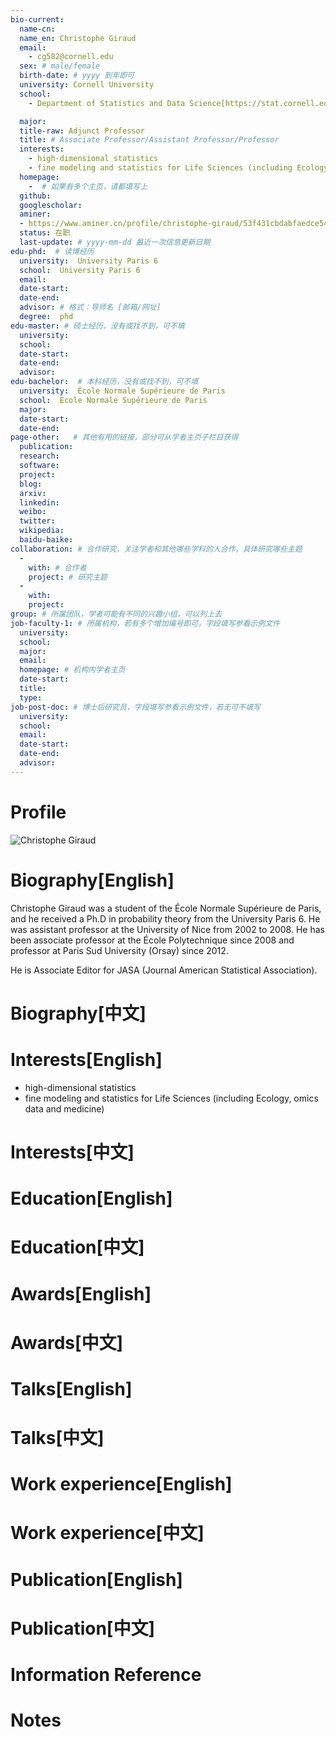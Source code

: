 ```yaml
---
bio-current:
  name-cn: 
  name_en: Christophe Giraud 
  email: 
    - cg582@cornell.edu
  sex: # male/female
  birth-date: # yyyy 到年即可
  university: Cornell University 
  school: 
    - Department of Statistics and Data Science[https://stat.cornell.edu/]

  major: 
  title-raw: Adjunct Professor
  title: # Associate Professor/Assistant Professor/Professor
  interests: 
    - high-dimensional statistics
    - fine modeling and statistics for Life Sciences (including Ecology, omics data and medicine)
  homepage: 
    -  # 如果有多个主页，请都填写上
  github: 
  googlescholar:  
  aminer: 
  - https://www.aminer.cn/profile/christophe-giraud/53f431cbdabfaedce54fd986
  status: 在职
  last-update: # yyyy-mm-dd 最近一次信息更新日期
edu-phd:  # 读博经历
  university:  University Paris 6
  school:  University Paris 6
  email: 
  date-start: 
  date-end: 
  advisor: # 格式：导师名 [邮箱/网址]
  degree:  phd
edu-master: # 硕士经历，没有或找不到，可不填
  university: 
  school: 
  date-start: 
  date-end: 
  advisor:
edu-bachelor:  # 本科经历，没有或找不到，可不填
  university:  École Normale Supérieure de Paris
  school:  École Normale Supérieure de Paris
  major: 
  date-start: 
  date-end: 
page-other:   # 其他有用的链接，部分可从学者主页子栏目获得
  publication: 
  research: 
  software: 
  project: 
  blog: 
  arxiv: 
  linkedin: 
  weibo:
  twitter:
  wikipedia:
  baidu-baike:
collaboration: # 合作研究，关注学者和其他哪些学科的人合作，具体研究哪些主题
  - 
    with: # 合作者
    project: # 研究主题
  - 
    with: 
    project: 
group: # 所属团队，学者可能有不同的兴趣小组，可以列上去
job-faculty-1: # 所属机构，若有多个增加编号即可，字段填写参看示例文件
  university: 
  school: 
  major: 
  email: 
  homepage: # 机构内学者主页
  date-start: 
  title: 
  type: 
job-post-doc: # 博士后研究员，字段填写参看示例文件，若无可不填写
  university: 
  school: 
  email: 
  date-start: 
  date-end: 
  advisor: 
---
```


# Profile

![Christophe Giraud ](https://stat.cornell.edu/sites/default/files/styles/square_portrait/public/christophe2.png?itok=bh4Q4La-)

# Biography[English]
Christophe Giraud was a student of the École Normale Supérieure de Paris, and he received a Ph.D in probability theory from the University Paris 6. He was assistant professor at the University of Nice from 2002 to 2008. He has been associate professor at the École Polytechnique since 2008 and professor at Paris Sud University (Orsay) since 2012. 

He is Associate Editor for JASA (Journal American Statistical Association).

# Biography[中文]

# Interests[English]
- high-dimensional statistics
- fine modeling and statistics for Life Sciences (including Ecology, omics data and medicine)
# Interests[中文]

# Education[English]

# Education[中文]

# Awards[English]

# Awards[中文]

# Talks[English]

# Talks[中文]

# Work experience[English]

# Work experience[中文]

# Publication[English]

# Publication[中文]

# Information Reference

# Notes